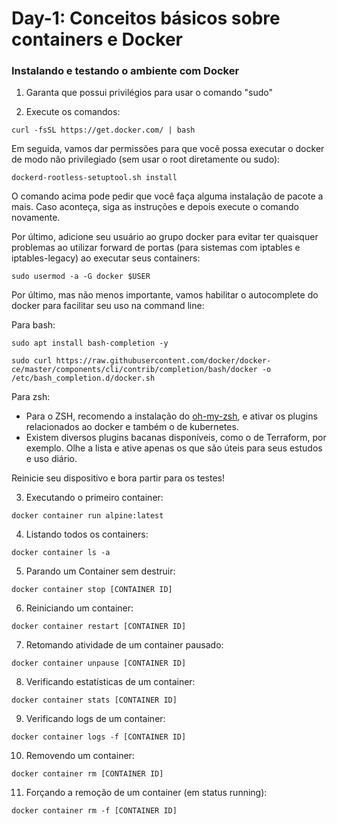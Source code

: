 # Day-1: Conceitos básicos sobre containers e Docker
### Instalando e testando o ambiente com Docker

1. Garanta que possui privilégios para usar o comando "sudo"

2. Execute os comandos:

```
curl -fsSL https://get.docker.com/ | bash
```

Em seguida, vamos dar permissões para que você possa executar o docker de modo não privilegiado (sem usar o root diretamente ou sudo):

```
dockerd-rootless-setuptool.sh install
```

O comando acima pode pedir que você faça alguma instalação de pacote a mais. Caso aconteça, siga as instruções e depois execute o comando novamente.

Por último, adicione seu usuário ao grupo docker para evitar ter quaisquer problemas ao utilizar forward de portas (para sistemas com iptables e iptables-legacy) ao executar seus containers:

```
sudo usermod -a -G docker $USER
```

Por último, mas não menos importante, vamos habilitar o autocomplete do docker para facilitar seu uso na command line:

Para bash:

```
sudo apt install bash-completion -y

sudo curl https://raw.githubusercontent.com/docker/docker-ce/master/components/cli/contrib/completion/bash/docker -o /etc/bash_completion.d/docker.sh
```

Para zsh: 
 - Para o ZSH, recomendo a instalação do [oh-my-zsh](https://ohmyz.sh/), e ativar os plugins relacionados ao docker e também o de kubernetes.
 - Existem diversos plugins bacanas disponíveis, como o de Terraform, por exemplo. Olhe a lista e ative apenas os que são úteis para seus estudos e uso diário.

 Reinicie seu dispositivo e bora partir para os testes!

3. Executando o primeiro container:

```
docker container run alpine:latest
```

4. Listando todos os containers:

```
docker container ls -a
```

5. Parando um Container sem destruir:

```
docker container stop [CONTAINER ID]
```

6. Reiniciando um container:

```
docker container restart [CONTAINER ID]
```

7. Retomando atividade de um container pausado:

```
docker container unpause [CONTAINER ID]
```

8. Verificando estatísticas de um container:

```
docker container stats [CONTAINER ID]
```

9. Verificando logs de um container:

```
docker container logs -f [CONTAINER ID]
```

10. Removendo um container:

```
docker container rm [CONTAINER ID]
```

11. Forçando a remoção de um container (em status running):

```
docker container rm -f [CONTAINER ID]
```